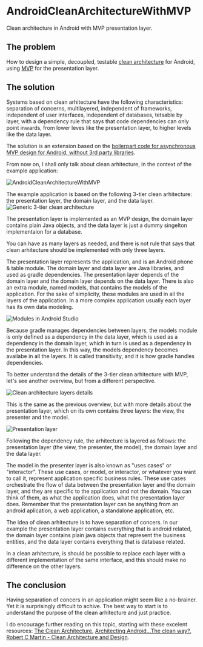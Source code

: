 # AndroidCleanArchitectureWithMVP
Clean architecture in Android with MVP presentation layer.

The problem
-------
How to design a simple, decoupled, testable [clean architecture](https://8thlight.com/blog/uncle-bob/2012/08/13/the-clean-architecture.html) for Android, using [MVP](https://en.wikipedia.org/wiki/Model%E2%80%93view%E2%80%93presenter) for the presentation layer.

The solution
-------
Systems based on clean arhitecture have the following characteristics: separation of concerns, multilayered, independent of frameworks, independent of user interfaces, independent of databases, tetsable by layer, with a dependency rule that says that code dependencies can only point inwards, from lower leves like the presentation layer, to higher levels like the data layer. 

The solution is an extension based on the [boilerpart code for asynchronous MVP design for Android, without 3rd party libraries](https://github.com/ovicon/AndroidAsynchronousMVPBoilerpart).  

From now on, I shall only talk about clean arhitecture, in the context of the example application:

![AndroidCleanArchitectureWithMVP](http://www.ovidiuconeac.ro/wp-content/uploads/2017/02/AndroidCleanArchitectureWithMVP_emulator-169x300.png "AndroidCleanArchitectureWithMVP")

The example application is based on the following 3-tier clean arhitecture: the presentation layer, the domain layer, and the data layer.
![Generic 3-tier clean architecture](http://www.ovidiuconeac.ro/wp-content/uploads/2017/02/clean_architecture_layers.png "Generic 3-tier clean architecture")

The presentation layer is implemented as an MVP design, the domain layer contains plain Java objects, and the data layer is just a dummy singelton implementaion for a database. 

You can have as many layers as needed, and there is not rule that says that clean arhitecture should be implemented with only three layers.

The presentation layer represents the application, and is an Android phone & table module. The domain layer and data layer are Java libraries, and used as gradle dependencies. The presentation layer depends of the domain layer and the domain layer depends on the data layer. There is also an extra module, named models, that contains the models of the application. For the sake of simplicity, these modules are used in all the layers of the application. In a more complex application usually each layer has its own data modeling.

![Modules in Android Studio](http://www.ovidiuconeac.ro/wp-content/uploads/2017/02/gradle_modules.png "Modules in Android Studio")

Because gradle manages dependencies between layers, the models module is only defined as a dependency in the data layer, which is used as a dependency in the domain layer, which in turn is used as a dependency in the presentation layer. In this way, the models dependency becomes availabe in all the layers. It is called transitivity, and it is how gradle handles dependencies.

To better understand the details of the 3-tier clean arhitecture with MVP, let's see another overview, but from a different perspective.

![Clean architecture layers details](http://www.ovidiuconeac.ro/wp-content/uploads/2017/02/clean_architecture_layers_onion_detail.png "Clean architecture layers details")

This is the same as the previous overview, but with more details about the presentation layer, which on its own contains three layers: the view, the presenter and the model. 

![Presentation layer](http://www.ovidiuconeac.ro/wp-content/uploads/2017/02/clean_architecture_presentation_layer.png "Presentation layer")

Following the dependency rule, the arhitecture is layered as follows: the presentation layer (the view, the presenter, the model), the domain layer and the data layer. 

The model in the presenter layer is also known as "uses cases" or "interactor". These use cases, or model, or interactor, or whatever you want to call it, represent application specific business rules. These use cases orchestrate the flow of data between the presentation layer and the domain layer, and they are specific to the application and not the domain. You can think of them, as what the application does, what the presentation layer does. Remember that the presentation layer can be anything from an android aplication, a web application, a standalone application, etc. 

The idea of clean arhitecture is to have separation of concers. In our example the presentation layer contains everything that is android related, the domain layer contains plain java objects that represent the business entities, and the data layer contains everything that is database related.

In a clean arhitecture, is should be possible to replace each layer with a different implementation of the same interface, and this should make no difference on the other layers.

The conclusion
-------
Having separation of concers in an application might seem like a no-brainer. Yet it is surprisingly difficult to achive. The best way to start is to understand the purpose of the clean arhitecture and just practice.

I do encourage further reading on this topic, starting with these excelent resources: [The Clean Architecture](https://8thlight.com/blog/uncle-bob/2012/08/13/the-clean-architecture.html), [Architecting Android…The clean way?](http://fernandocejas.com/2014/09/03/architecting-android-the-clean-way/), [Robert C Martin - Clean Architecture and Design](https://www.youtube.com/watch?v=Nsjsiz2A9mg&t=9s).
